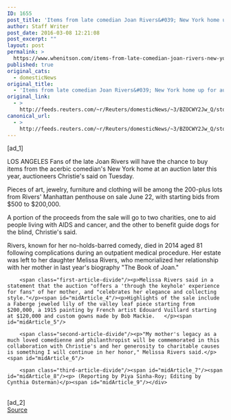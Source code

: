 ```yaml
---
ID: 1655
post_title: 'Items from late comedian Joan Rivers&#039; New York home up for auction'
author: Staff Writer
post_date: 2016-03-08 12:21:08
post_excerpt: ""
layout: post
permalink: >
  https://www.whenitson.com/items-from-late-comedian-joan-rivers-new-york-home-up-for-auction/
published: true
original_cats:
  - domesticNews
original_title:
  - 'Items from late comedian Joan Rivers&#039; New York home up for auction'
original_link:
  - >
    http://feeds.reuters.com/~r/Reuters/domesticNews/~3/BZOCWY2Jw_Q/story01.htm
canonical_url:
  - >
    http://feeds.reuters.com/~r/Reuters/domesticNews/~3/BZOCWY2Jw_Q/story01.htm
---
```

 [ad_1]
<br><div id="articleText">
<span id="midArticle_start"/>

<span class="focusParagraph" readability="4"><p><span class="articleLocation">LOS ANGELES</span> Fans of the late Joan Rivers will have the chance to buy items from the acerbic comedian's New York home at an auction later this year, auctioneers Christie's said on Tuesday. </p></span><span id="midArticle_0"/><p>Pieces of art, jewelry, furniture and clothing will be among the 200-plus lots from Rivers' Manhattan penthouse on sale June 22, with starting bids from $500 to $200,000. </p><span id="midArticle_1"/><p>A portion of the proceeds from the sale will go to two charities, one to aid people living with AIDS and cancer, and the other to benefit guide dogs for the blind, Christie's said. </p><span id="midArticle_2"/><p>Rivers, known for her no-holds-barred comedy, died in 2014 aged 81 following complications during an outpatient medical procedure. Her estate was left to her daughter Melissa Rivers, who memorialized her relationship with her mother in last year's biography "The Book of Joan." </p><span id="midArticle_3"/>
        
        <span class="first-article-divide"/><p>Melissa Rivers said in a statement that the auction "offers a 'through the keyhole' experience for fans" of her mother, and "celebrates her elegance and collecting style."</p><span id="midArticle_4"/><p>Highlights of the sale include a Faberge jeweled lily of the valley leaf piece starting from $200,000, a 1915 painting by French artist Edouard Vuillard starting at $120,000 and custom gowns made by Bob Mackie.   </p><span id="midArticle_5"/>
        
        <span class="second-article-divide"/><p>"My mother's legacy as a much loved comedienne and philanthropist will be commemorated in this collaboration with Christie's and her generosity to charitable causes is something I will continue in her honor," Melissa Rivers said.</p><span id="midArticle_6"/>
        
        <span class="third-article-divide"/><span id="midArticle_7"/><span id="midArticle_8"/><p> (Reporting by Piya Sinha-Roy; Editing by Cynthia Osterman)</p><span id="midArticle_9"/></div>
<br>[ad_2]
<br><a href="http://feeds.reuters.com/~r/Reuters/domesticNews/~3/BZOCWY2Jw_Q/story01.htm">Source </a>